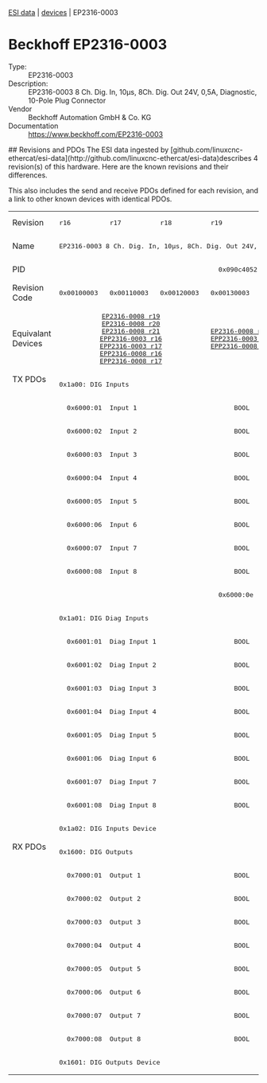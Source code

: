 <div class="nav"><a href="/esi-data">ESI data</a> | <a href="/esi-data/devices">devices</a> | EP2316-0003</div>

#  Beckhoff EP2316-0003

<dl>
  <dt>Type:</dt><dd>EP2316-0003</dd>
  <dt>Description:</dt><dd>EP2316-0003 8 Ch. Dig. In, 10µs, 8Ch. Dig. Out 24V, 0,5A, Diagnostic, 10-Pole Plug Connector</dd>
  <dt>Vendor</dt><dd>Beckhoff Automation GmbH & Co. KG</dd>
  <dt>Documentation</dt><dd><a href="https://www.beckhoff.com/EP2316-0003">https://www.beckhoff.com/EP2316-0003</a></dd>
</dl>
## Revisions and PDOs
The ESI data ingested by [github.com/linuxcnc-ethercat/esi-data](http://github.com/linuxcnc-ethercat/esi-data)describes 4 revision(s) of this hardware.  Here are the known revisions and their differences.

This also includes the send and receive PDOs defined for each revision, and a link to other known devices with identical PDOs.

<table>
<tr >
<td class="first">Revision</td>
<td ><pre>r16</pre></td>
<td ><pre>r17</pre></td>
<td ><pre>r18</pre></td>
<td ><pre>r19</pre></td>
</tr>
<tr >
<td class="first">Name</td>
<td  colspan=4 align="center"><pre>EP2316-0003 8 Ch. Dig. In, 10µs, 8Ch. Dig. Out 24V, 0,5A, Diagnostic, 10-Pole Plug Connector</pre></td>
</tr>
<tr >
<td class="first">PID</td>
<td  colspan=4 align="center"><pre>0x090c4052</pre></td>
</tr>
<tr >
<td class="first">Revision Code</td>
<td ><pre>0x00100003</pre></td>
<td ><pre>0x00110003</pre></td>
<td ><pre>0x00120003</pre></td>
<td ><pre>0x00130003</pre></td>
</tr>
<tr >
<td class="first">Equivalant Devices</td>
<td  colspan=3 align="center"><pre><a href="EP2316-0008">EP2316-0008 r19</a><br/><a href="EP2316-0008">EP2316-0008 r20</a><br/><a href="EP2316-0008">EP2316-0008 r21</a><br/><a href="EPP2316-0003">EPP2316-0003 r16</a><br/><a href="EPP2316-0003">EPP2316-0003 r17</a><br/><a href="EPP2316-0008">EPP2316-0008 r16</a><br/><a href="EPP2316-0008">EPP2316-0008 r17</a></pre></td>
<td ><pre><a href="EP2316-0008">EP2316-0008 r22</a><br/><a href="EPP2316-0003">EPP2316-0003 r18</a><br/><a href="EPP2316-0008">EPP2316-0008 r18</a></pre></td>
</tr>
<tr class="txpdo pdosection">
<td class="first" rowspan=20 valign=top>TX PDOs</td>
<td colspan=4 align="left"><pre>0x1a00: DIG Inputs</pre></td>
<td></td>
</tr>
<tr class="txpdo">
<td  colspan=4 align="left"><pre>  0x6000:01  Input 1                         BOOL</pre></td>
</tr>
<tr class="txpdo">
<td  colspan=4 align="left"><pre>  0x6000:02  Input 2                         BOOL</pre></td>
</tr>
<tr class="txpdo">
<td  colspan=4 align="left"><pre>  0x6000:03  Input 3                         BOOL</pre></td>
</tr>
<tr class="txpdo">
<td  colspan=4 align="left"><pre>  0x6000:04  Input 4                         BOOL</pre></td>
</tr>
<tr class="txpdo">
<td  colspan=4 align="left"><pre>  0x6000:05  Input 5                         BOOL</pre></td>
</tr>
<tr class="txpdo">
<td  colspan=4 align="left"><pre>  0x6000:06  Input 6                         BOOL</pre></td>
</tr>
<tr class="txpdo">
<td  colspan=4 align="left"><pre>  0x6000:07  Input 7                         BOOL</pre></td>
</tr>
<tr class="txpdo">
<td  colspan=4 align="left"><pre>  0x6000:08  Input 8                         BOOL</pre></td>
</tr>
<tr class="txpdo">
<td  colspan=3 align="left"></td>
<td ><pre>  0x6000:0e  Sync error                      BOOL</pre></td>
</tr>
<tr class="txpdo pdosection">
<td  colspan=4 align="left"><pre>0x1a01: DIG Diag Inputs</pre></td>
</tr>
<tr class="txpdo">
<td  colspan=4 align="left"><pre>  0x6001:01  Diag Input 1                    BOOL</pre></td>
</tr>
<tr class="txpdo">
<td  colspan=4 align="left"><pre>  0x6001:02  Diag Input 2                    BOOL</pre></td>
</tr>
<tr class="txpdo">
<td  colspan=4 align="left"><pre>  0x6001:03  Diag Input 3                    BOOL</pre></td>
</tr>
<tr class="txpdo">
<td  colspan=4 align="left"><pre>  0x6001:04  Diag Input 4                    BOOL</pre></td>
</tr>
<tr class="txpdo">
<td  colspan=4 align="left"><pre>  0x6001:05  Diag Input 5                    BOOL</pre></td>
</tr>
<tr class="txpdo">
<td  colspan=4 align="left"><pre>  0x6001:06  Diag Input 6                    BOOL</pre></td>
</tr>
<tr class="txpdo">
<td  colspan=4 align="left"><pre>  0x6001:07  Diag Input 7                    BOOL</pre></td>
</tr>
<tr class="txpdo">
<td  colspan=4 align="left"><pre>  0x6001:08  Diag Input 8                    BOOL</pre></td>
</tr>
<tr class="txpdo pdosection">
<td  colspan=4 align="left"><pre>0x1a02: DIG Inputs Device</pre></td>
</tr>
<tr class="rxpdo pdosection">
<td class="first" rowspan=10 valign=top>RX PDOs</td>
<td colspan=4 align="left"><pre>0x1600: DIG Outputs</pre></td>
<td></td>
</tr>
<tr class="rxpdo">
<td  colspan=4 align="left"><pre>  0x7000:01  Output 1                        BOOL</pre></td>
</tr>
<tr class="rxpdo">
<td  colspan=4 align="left"><pre>  0x7000:02  Output 2                        BOOL</pre></td>
</tr>
<tr class="rxpdo">
<td  colspan=4 align="left"><pre>  0x7000:03  Output 3                        BOOL</pre></td>
</tr>
<tr class="rxpdo">
<td  colspan=4 align="left"><pre>  0x7000:04  Output 4                        BOOL</pre></td>
</tr>
<tr class="rxpdo">
<td  colspan=4 align="left"><pre>  0x7000:05  Output 5                        BOOL</pre></td>
</tr>
<tr class="rxpdo">
<td  colspan=4 align="left"><pre>  0x7000:06  Output 6                        BOOL</pre></td>
</tr>
<tr class="rxpdo">
<td  colspan=4 align="left"><pre>  0x7000:07  Output 7                        BOOL</pre></td>
</tr>
<tr class="rxpdo">
<td  colspan=4 align="left"><pre>  0x7000:08  Output 8                        BOOL</pre></td>
</tr>
<tr class="rxpdo pdosection">
<td  colspan=4 align="left"><pre>0x1601: DIG Outputs Device</pre></td>
</tr>
</table>
